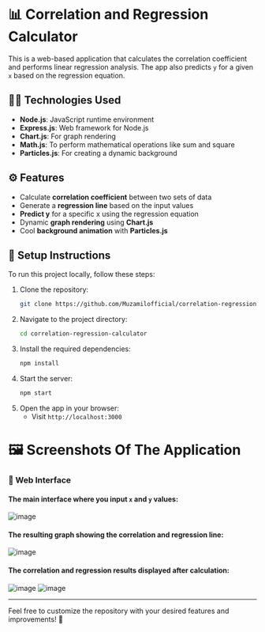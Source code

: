 # 📊 Correlation and Regression Calculator
This is a web-based application that calculates the correlation coefficient and performs linear regression analysis. The app also predicts `y` for a given `x` based on the regression equation.

## 🧑‍💻 Technologies Used
- **Node.js**: JavaScript runtime environment
- **Express.js**: Web framework for Node.js
- **Chart.js**: For graph rendering
- **Math.js**: To perform mathematical operations like sum and square
- **Particles.js**: For creating a dynamic background

## ⚙️ Features
- Calculate **correlation coefficient** between two sets of data
- Generate a **regression line** based on the input values
- **Predict y** for a specific x using the regression equation
- Dynamic **graph rendering** using **Chart.js**
- Cool **background animation** with **Particles.js**

## 📝 Setup Instructions

To run this project locally, follow these steps:

1. Clone the repository:
    ```bash
    git clone https://github.com/Muzamilofficial/correlation-regression-calculator.git
    ```
2. Navigate to the project directory:
    ```bash
    cd correlation-regression-calculator
    ```
3. Install the required dependencies:
    ```bash
    npm install
    ```
4. Start the server:
    ```bash
    npm start
    ```
5. Open the app in your browser:
    - Visit `http://localhost:3000`

# 🖼️ Screenshots Of The Application

### 🎨 Web Interface

#### The main interface where you input `x` and `y` values:
![image](https://github.com/user-attachments/assets/1d1d1f0c-489a-49e1-90e6-23438665bf3a)


#### The resulting graph showing the correlation and regression line:
![image](https://github.com/user-attachments/assets/7a166fb2-8ab3-4f09-a020-d0d206c2180e)


#### The correlation and regression results displayed after calculation:
![image](https://github.com/user-attachments/assets/5069ebb4-68c5-42c2-a0c3-c6747d950f35)
![image](https://github.com/user-attachments/assets/c2aff819-5510-4fd0-8fa7-31118874e29c)

---

Feel free to customize the repository with your desired features and improvements! 🚀
